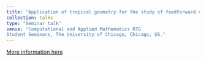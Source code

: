 ```yaml
---
title: "Application of tropical geometry for the study of feedforward neural networks"
collection: talks
type: "Seminar talk"
venue: "Computational and Applied Mathematics RTG 
Student Seminars, The University of Chicago, Chicago, US."
---
```


[More information here](https://icml.cc/Conferences/2018/Schedule?showEvent=2946)